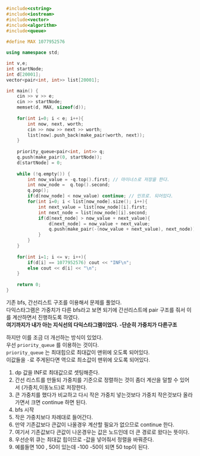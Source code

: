 ```c++
#include<cstring>
#include<iostream>
#include<vector>
#include<algorithm>
#include<queue>
 
#define MAX 1077952576

using namespace std;

int v,e;
int startNode;
int d[20001];
vector<pair<int, int>> list[20001];

int main() {
    cin >> v >> e;
    cin >> startNode;
    memset(d, MAX, sizeof(d));
    
    for(int i=0; i < e; i++){
        int now, next, worth;
        cin >> now >> next >> worth;
        list[now].push_back(make_pair(worth, next));
    }
    
    priority_queue<pair<int, int>> q;
    q.push(make_pair(0, startNode));
    d[startNode] = 0;
    
    while (!q.empty()) {
        int now_value = -q.top().first; // 마이너스로 저장을 한다.
        int now_node =  q.top().second;
        q.pop();
        if(d[now_node] < now_value) continue; // 인프로. 되어있다.
        for(int i=0; i < list[now_node].size(); i++){
            int next_value = list[now_node][i].first;
            int next_node = list[now_node][i].second;
            if(d[next_node] > now_value + next_value){
                d[next_node] = now_value + next_value;
                q.push(make_pair(-(now_value + next_value), next_node));
            }
        }
    }
    
    for(int i=1; i <= v; i++){
        if(d[i] == 1077952576) cout << "INF\n";
        else cout << d[i] << "\n";
    }
    
    return 0;
}
```
기존 bfs, 간선리스트 구조를 이용해서 문제를 풀었다.      
다익스타그램은 가중치가 다른 bfs라고 보면 되기에 간선리스트에 pair 구조를 줘서 이를 계산하면서 진행하도록 하였다.      
**여기까지가 내가 아는 지식선의 다익스타그램이었다. -단순히 가중치가 다른구조**    

하지만 이를 조금 더 개선하는 방식이 있었다.       
우선 `priority_queue` 를 이용하는 것이다.     
`priority_queue` 는 최대힙으로 최대값이 맨위에 오도록 되어있다.      
이값들을 `-`로 주게된다면 역으로 최소값이 맨위에 오도록 되어있다.   

1. dp 값을 INF로 최대값으로 셋팅해준다.
2. 간선 리스트를 만들되 가중치를 기준으로 정렬하는 것이 좀더 계산을 덜할 수 있어서 (가중치,이동노드)로 저장한다.         
  1. 큰 가중치를 했다가 비교하고 다시 작은 가중치 넣는것보다 가중치 작은것보다 올라가면서 크면 continue 하면 된다.        
3. bfs 시작 
4. 작은 가중치보다 차례대로 들어간다.  
5. 만약 기존값보다 큰값이 나올경우 계산할 필요가 없으므로 continue 한다.   
6. 여기서 기존값보다 큰값이 나온경우는 값은 노드인데 더 큰 경로로 왔다는 뜻이다.   
7. 우선순위 큐는 최대값 힙이므로 -값을 넣어줘서 정렬을 바꿔준다.     
  1. 예를들면 100 , 50이 있는데 -100 -50이 되면 50 top이 된다.      

